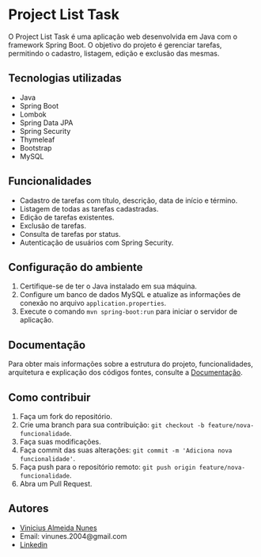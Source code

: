 <h1>Project List Task</h1>

<p>O Project List Task é uma aplicação web desenvolvida em Java com o framework Spring Boot. O objetivo do projeto é gerenciar tarefas, permitindo o cadastro, listagem, edição e exclusão das mesmas.</p>

<h2>Tecnologias utilizadas</h2>

<ul>
  <li>Java</li>
  <li>Spring Boot</li>
  <li>Lombok</li>
  <li>Spring Data JPA</li>
  <li>Spring Security</li>
  <li>Thymeleaf</li>
  <li>Bootstrap</li>
  <li>MySQL</li>
</ul>

<h2>Funcionalidades</h2>

<ul>
  <li>Cadastro de tarefas com título, descrição, data de início e término.</li>
  <li>Listagem de todas as tarefas cadastradas.</li>
  <li>Edição de tarefas existentes.</li>
  <li>Exclusão de tarefas.</li>
  <li>Consulta de tarefas por status.</li>
  <li>Autenticação de usuários com Spring Security.</li>
</ul>

<h2>Configuração do ambiente</h2>

<ol>
  <li>Certifique-se de ter o Java instalado em sua máquina.</li>
  <li>Configure um banco de dados MySQL e atualize as informações de conexão no arquivo <code>application.properties</code>.</li>
  <li>Execute o comando <code>mvn spring-boot:run</code> para iniciar o servidor de aplicação.</li>
</ol>

<h2>Documentação</h2>

<p>Para obter mais informações sobre a estrutura do projeto, funcionalidades, arquitetura e explicação dos códigos fontes, consulte a <a href="https://github.com/Vini2004/Project-List-Task/files/11986990/Documentacao.pdf">Documentação</a>.</p>


<h2>Como contribuir</h2>

<ol>
  <li>Faça um fork do repositório.</li>
  <li>Crie uma branch para sua contribuição: <code>git checkout -b feature/nova-funcionalidade</code>.</li>
  <li>Faça suas modificações.</li>
  <li>Faça commit das suas alterações: <code>git commit -m 'Adiciona nova funcionalidade'</code>.</li>
  <li>Faça push para o repositório remoto: <code>git push origin feature/nova-funcionalidade</code>.</li>
  <li>Abra um Pull Request.</li>
</ol>

<h2>Autores</h2>

<ul>
  <li><a href="https://github.com/Vini2004">Vinicius Almeida Nunes</a></li>
  <li>Email: vinunes.2004@gmail.com</li>
  <li><a href="https://www.linkedin.com/in/vinicius-almeida-nunes-5618411ba/">Linkedin</a></li>
</ul>


